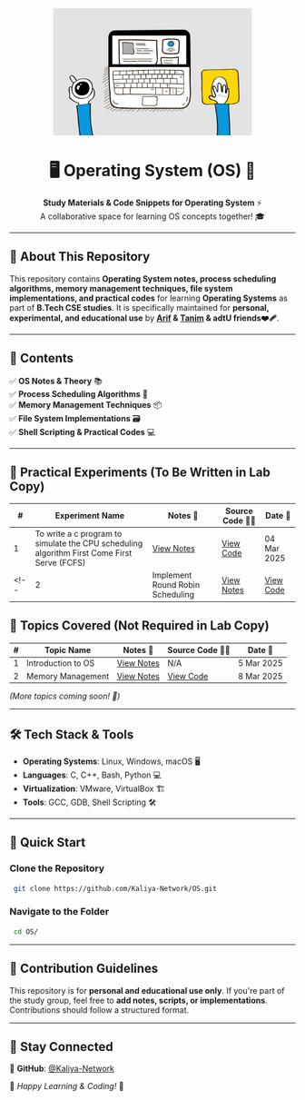 <p align="center">
    <img src="https://github.com/Kaliya-Network/OS/blob/main/OS.gif" alt="Operating System Repository" style="max-width: 100%; height: auto; width: 350px;">
</p>

<h1 align="center">🖥️ Operating System (OS) 🔄</h1>
<p align="center">
    <b>Study Materials & Code Snippets for Operating System</b> ⚡<br>
    A collaborative space for learning OS concepts together! 🎓
</p>

---

## **📖 About This Repository**
This repository contains **Operating System notes, process scheduling algorithms, memory management techniques, file system implementations, and practical codes** for learning **Operating Systems** as part of **B.Tech CSE studies**. It is specifically maintained for **personal, experimental, and educational use** by **[Arif](https://github.com/Md-Arif-Ul-Islam) & [Tanim](https://github.com/CodeWithTanim)   & adtU friends❤️‍🩹**.

---

## **📌 Contents**
✅ **OS Notes & Theory** 📚  
✅ **Process Scheduling Algorithms** 🔄  
✅ **Memory Management Techniques** 📦  
✅ **File System Implementations** 🗃️  
✅ **Shell Scripting & Practical Codes** 💻  

---
## **📜 Practical Experiments** (To Be Written in Lab Copy)
| #  | Experiment Name | Notes 📖 |  Source Code 🧑‍💻 | Date 📅 |
|----|----------------------------------|---------|-----------------|-----------------|
| 1  | To write a c program to simulate the CPU scheduling algorithm First Come First Serve (FCFS) | [View Notes](#) | [View Code](#) | 04 Mar 2025 |
<!-- | 2  | Implement Round Robin Scheduling | [View Notes](#) | [View Code](#) | 12 Mar 2025 |

## **📜 Topics Covered** (Not Required in Lab Copy)
| #  | Topic Name | Notes 📖 | Source Code 🧑‍💻 | Date 📅 |
|----|----------------------------------|---------|-----------------|-----------------|
| 1  | Introduction to OS | [View Notes](#) | N/A | 5 Mar 2025 |
| 2  | Memory Management | [View Notes](#) | [View Code](#) | 8 Mar 2025 | -->

*(More topics coming soon! 🚀)*

---

## **🛠️ Tech Stack & Tools**
- **Operating Systems**: Linux, Windows, macOS 🖥️  
- **Languages**: C, C++, Bash, Python 💻  
- **Virtualization**: VMware, VirtualBox 🏗️  
- **Tools**: GCC, GDB, Shell Scripting 🛠️  

---

## **🚀 Quick Start**
### **Clone the Repository**
```bash
 git clone https://github.com/Kaliya-Network/OS.git
```
### **Navigate to the Folder**
```bash
 cd OS/
```

---

## **🤝 Contribution Guidelines**
This repository is for **personal and educational use only**. If you're part of the study group, feel free to **add notes, scripts, or implementations**. Contributions should follow a structured format.

---

## **📢 Stay Connected**
🔗 **GitHub**: [@Kaliya-Network](https://github.com/Kaliya-Network)  

📌 *Happy Learning & Coding!* 🚀
